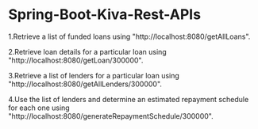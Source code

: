 # Spring-Boot-Kiva-Rest-APIs

1.Retrieve a list of funded loans using "http://localhost:8080/getAllLoans".

2.Retrieve loan details for a particular loan using "http://localhost:8080/getLoan/300000".

3.Retrieve a list of lenders for a particular loan using "http://localhost:8080/getAllLenders/300000".

4.Use the list of lenders and determine an estimated repayment schedule for each one 
  using "http://localhost:8080/generateRepaymentSchedule/300000".

